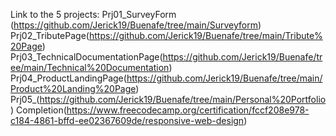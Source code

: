 Link to the 5 projects: Prj01_SurveyForm (https://github.com/Jerick19/Buenafe/tree/main/Surveyform)
Prj02_TributePage(https://github.com/Jerick19/Buenafe/tree/main/Tribute%20Page)
Prj03_TechnicalDocumentationPage(https://github.com/Jerick19/Buenafe/tree/main/Technical%20Documentation)
Prj04_ProductLandingPage(https://github.com/Jerick19/Buenafe/tree/main/Product%20Landing%20Page)
Prj05_(https://github.com/Jerick19/Buenafe/tree/main/Personal%20Portfolio)
Completion(https://www.freecodecamp.org/certification/fccf208e978-c184-4861-bffd-ee02367609de/responsive-web-design)
